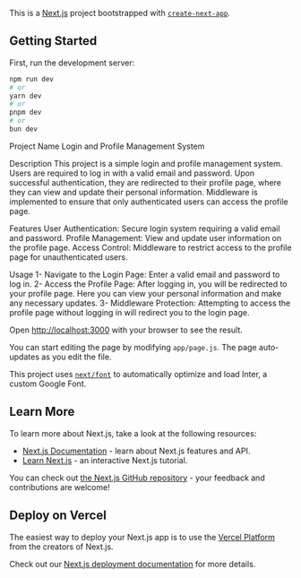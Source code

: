 This is a [Next.js](https://nextjs.org/) project bootstrapped with [`create-next-app`](https://github.com/vercel/next.js/tree/canary/packages/create-next-app).

## Getting Started

First, run the development server:

```bash
npm run dev
# or
yarn dev
# or
pnpm dev
# or
bun dev
```
Project Name
Login and Profile Management System

Description
This project is a simple login and profile management system. Users are required to log in with a valid email and password. Upon successful authentication, they are redirected to their profile page, where they can view and update their personal information. Middleware is implemented to ensure that only authenticated users can access the profile page.

Features
User Authentication: Secure login system requiring a valid email and password.
Profile Management: View and update user information on the profile page.
Access Control: Middleware to restrict access to the profile page for unauthenticated users.

Usage
1- Navigate to the Login Page: Enter a valid email and password to log in.
2- Access the Profile Page: After logging in, you will be redirected to your profile page.
Here you can view your personal information and make any necessary updates.
3- Middleware Protection: Attempting to access the profile page without logging in will redirect you to the login page.

Open [http://localhost:3000](http://localhost:3000) with your browser to see the result.

You can start editing the page by modifying `app/page.js`. The page auto-updates as you edit the file.

This project uses [`next/font`](https://nextjs.org/docs/basic-features/font-optimization) to automatically optimize and load Inter, a custom Google Font.

## Learn More

To learn more about Next.js, take a look at the following resources:

- [Next.js Documentation](https://nextjs.org/docs) - learn about Next.js features and API.
- [Learn Next.js](https://nextjs.org/learn) - an interactive Next.js tutorial.

You can check out [the Next.js GitHub repository](https://github.com/vercel/next.js/) - your feedback and contributions are welcome!

## Deploy on Vercel

The easiest way to deploy your Next.js app is to use the [Vercel Platform](https://vercel.com/new?utm_medium=default-template&filter=next.js&utm_source=create-next-app&utm_campaign=create-next-app-readme) from the creators of Next.js.

Check out our [Next.js deployment documentation](https://nextjs.org/docs/deployment) for more details.
